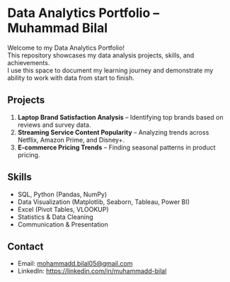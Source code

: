# Data Analytics Portfolio – Muhammad Bilal

Welcome to my Data Analytics Portfolio!  
This repository showcases my data analysis projects, skills, and achievements.  
I use this space to document my learning journey and demonstrate my ability to work with data from start to finish.

## Projects
1. **Laptop Brand Satisfaction Analysis** – Identifying top brands based on reviews and survey data.
2. **Streaming Service Content Popularity** – Analyzing trends across Netflix, Amazon Prime, and Disney+.
3. **E-commerce Pricing Trends** – Finding seasonal patterns in product pricing.

## Skills
- SQL, Python (Pandas, NumPy)
- Data Visualization (Matplotlib, Seaborn, Tableau, Power BI)
- Excel (Pivot Tables, VLOOKUP)
- Statistics & Data Cleaning
- Communication & Presentation

## Contact
- Email: mohammadd.bilal05@gmail.com  
- LinkedIn: https://linkedin.com/in/muhammadd-bilal
